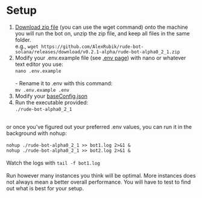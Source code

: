 # Setup

1. [Download zip file](https://github.com/AlexRubik/rude-bot-solana/releases) (you can use the wget command) onto the machine you will run the bot on, unzip the zip file, and keep all files in the same folder.\
   e.g., `wget https://github.com/AlexRubik/rude-bot-solana/releases/download/v0.2.1-alpha/rude-bot-alpha0_2_1.zip`
2. Modify your .env.example file (see [.env page](.env-file-less-than-v0.1.1-alpha.md)) with nano or whatever text editor you use: \
   `nano .env.example`\
   \
   \- Rename it to .env with this command: \
   `mv .env.example .env`
3. Modify your [baseConfig.json](baseconfig.json.md)
4. Run the executable provided:\
   `./rude-bot-alpha0_2_1`&#x20;

&#x20;\
or once you've figured out your preferred .env values, you can run it in the \
background with nohup:\
\
`nohup ./rude-bot-alpha0_2_1 >> bot1.log 2>&1 &`\
`nohup ./rude-bot-alpha0_2_1 >> bot2.log 2>&1 &`\
\
Watch the logs with `tail -f bot1.log`\
\
Run however many instances you think will be optimal. More instances does not always mean a better overall performance. You will have to test to find out what is best for your setup.
